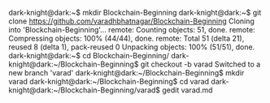 dark-knight@dark:~$ mkdir Blockchain-Beginning
dark-knight@dark:~$ git clone https://github.com/varadhbhatnagar/Blockchain-Beginning
Cloning into 'Blockchain-Beginning'...
remote: Counting objects: 51, done.
remote: Compressing objects: 100% (44/44), done.
remote: Total 51 (delta 21), reused 8 (delta 1), pack-reused 0
Unpacking objects: 100% (51/51), done.
dark-knight@dark:~$ cd Blockchain-Beginning/
dark-knight@dark:~/Blockchain-Beginning$ git checkout -b varad
Switched to a new branch 'varad'
dark-knight@dark:~/Blockchain-Beginning$ mkdir varad
dark-knight@dark:~/Blockchain-Beginning$ cd varad
dark-knight@dark:~/Blockchain-Beginning/varad$ gedit varad.md

